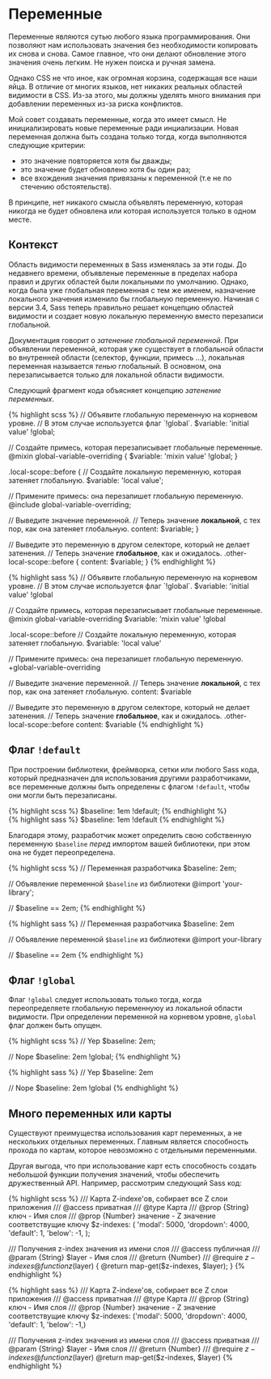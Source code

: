 
# Переменные

Переменные являются сутью любого языка программирования. Они позволяют нам использовать значения без необходимости копировать их снова и снова. Самое главное, что они делают обновление этого значения очень легким. Не нужен поиска и ручная замена.

Однако CSS не что иное, как огромная корзина, содержащая все наши яйца. В отличие от многих языков, нет никаких реальных областей видимости в CSS. Из-за этого, мы должны уделять много внимания при добавлении переменных из-за риска конфликтов.

Мой совет создавать переменные, когда это имеет смысл. Не инициализировать новые переменные ради инциализации. Новая переменная должна быть создана только тогда, когда выполняются следующие критерии:

* это значение повторяется хотя бы дважды;
* это значение будет обновлено хотя бы один раз;
* все вхождения значения привязаны к переменной (т.е не по стечению обстоятельств).

В принципе, нет никакого смысла объявлять переменную, которая никогда не будет обновлена или которая используется только в одном месте.






## Контекст

Область видимости переменных в Sass изменялась за эти годы. До недавнего времени, объявленые переменные в пределах набора правил и других областей были локальными по умолчанию. Однако, когда была уже глобальная переменная с тем же именем, назначение локального значения изменило бы глобальную переменную. Начиная с версии 3.4, Sass теперь правильно решает концепцию областей видимости и создает новую локальную переменную вместо перезаписи глобальной.

Документация говорит о *затенение глобальной переменной*. При объявлении переменной, которая уже существует в глобальной области во внутренней области (селектор, функции, примесь ...), локальная переменная называется *тенью* глобальный. В основном, она перезаписывается только для локальной области видимости.

Следующий фрагмент кода объясняет концепцию *затенение переменных*.

<div class="code-block">
  <div class="code-block__wrapper" data-syntax="scss">
{% highlight scss %}
// Объявите глобальную переменную на корневом уровне.
// В этом случае используется флаг `!global`.
$variable: 'initial value' !global;

// Создайте примесь, которая перезаписывает глобальные переменные.
@mixin global-variable-overriding {
  $variable: 'mixin value' !global;
}

.local-scope::before {
  // Создайте локальную переменную, которая затеняет глобальную.
  $variable: 'local value';

  // Примените примесь: она перезапишет глобальную переменную.
  @include global-variable-overriding;

  // Выведите значение переменной.
  // Теперь значение **локальной**, с тех пор, как она затеняет глобальную.
  content: $variable;
}

// Выведите это переменную в другом селекторе, который не делает затенения.
// Теперь значение **глобальное**, как и ожидалось.
.other-local-scope::before {
  content: $variable;
}
{% endhighlight %}
  </div>
  <div class="code-block__wrapper" data-syntax="sass">
{% highlight sass %}
// Объявите глобальную переменную на корневом уровне.
// В этом случае используется флаг `!global`.
$variable: 'initial value' !global

// Создайте примесь, которая перезаписывает глобальные переменные.
@mixin global-variable-overriding
  $variable: 'mixin value' !global

.local-scope::before
  // Создайте локальную переменную, которая затеняет глобальную.
  $variable: 'local value'

  // Примените примесь: она перезапишет глобальную переменную.
  +global-variable-overriding

  // Выведите значение переменной.
  // Теперь значение **локальной**, с тех пор, как она затеняет глобальную.
  content: $variable

// Выведите это переменную в другом селекторе, который не делает затенения.
// Теперь значение **глобальное**, как и ожидалось.
.other-local-scope::before
  content: $variable
{% endhighlight %}
  </div>
</div>






## Флаг `!default`

При построении библиотеки, фреймворка, сетки или любого Sass кода, который предназначен для использования другими разработчиками, все переменные должны быть определены с флагом `!default`, чтобы они могли быть перезаписаны.

<div class="code-block">
  <div class="code-block__wrapper" data-syntax="scss">
{% highlight scss %}
$baseline: 1em !default;
{% endhighlight %}
  </div>
  <div class="code-block__wrapper" data-syntax="sass">
{% highlight sass %}
$baseline: 1em !default
{% endhighlight %}
  </div>
</div>

Благодаря этому, разработчик может определить свою собственную переменную `$baseline` *перед* импортом вашей библиотеки, при этом она не будет переопределена.

<div class="code-block">
  <div class="code-block__wrapper" data-syntax="scss">
{% highlight scss %}
// Переменная разработчика
$baseline: 2em;

// Объявление переменной `$baseline` из библиотеки
@import 'your-library';

// $baseline == 2em;
{% endhighlight %}
  </div>
  <div class="code-block__wrapper" data-syntax="sass">
{% highlight sass %}
// Переменная разработчика
$baseline: 2em

// Объявление переменной `$baseline` из библиотеки
@import your-library

// $baseline == 2em
{% endhighlight %}
  </div>
</div>






## Флаг `!global`

Флаг `!global` следует использовать только тогда, когда переопределяете глобальную переменнуюу из локальной области видимости. При определении переменной на корневом уровне, `global` флаг должен быть опущен.

<div class="code-block">
  <div class="code-block__wrapper" data-syntax="scss">
{% highlight scss %}
// Yep
$baseline: 2em;

// Nope
$baseline: 2em !global;
{% endhighlight %}
  </div>
  <div class="code-block__wrapper" data-syntax="sass">
{% highlight sass %}
// Yep
$baseline: 2em

// Nope
$baseline: 2em !global
{% endhighlight %}
  </div>
</div>






## Много переменных или карты

Существуют преимущества использования карт переменных, а не нескольких отдельных переменных. Главным является способность прохода по картам, которое невозможно с отдельными переменными.

Другая выгода, что при использование карт есть способность создать небольшой функции получения значений, чтобы обеспечить дружественный API. Например, рассмотрим следующий Sass код:

<div class="code-block">
  <div class="code-block__wrapper" data-syntax="scss">
{% highlight scss %}
/// Карта Z-indexe'ов, собирает все Z слои приложения
/// @access приватная
/// @type Карта
/// @prop {String} ключ - Имя слоя
/// @prop {Number} значение - Z значение соответствущие ключу
$z-indexes: (
  'modal': 5000,
  'dropdown': 4000,
  'default': 1,
  'below': -1,
);

/// Получения z-index значения из имени слоя
/// @access публичная
/// @param {String} $layer - Имя слоя
/// @return {Number}
/// @require $z-indexes
@function z($layer) {
  @return map-get($z-indexes, $layer);
}
{% endhighlight %}
  </div>
  <div class="code-block__wrapper" data-syntax="sass">
{% highlight sass %}
/// Карта Z-indexe'ов, собирает все Z слои приложения
/// @access приватная
/// @type Карта
/// @prop {String} ключ - Имя слоя
/// @prop {Number} значение - Z значение соответствущие ключу
$z-indexes: ('modal': 5000, 'dropdown': 4000, 'default': 1, 'below': -1,)

/// Получения z-index значения из имени слоя
/// @access приватная
/// @param {String} $layer - Имя слоя
/// @return {Number}
/// @require $z-indexes
@function z($layer)
  @return map-get($z-indexes, $layer)
{% endhighlight %}
  </div>
</div>
